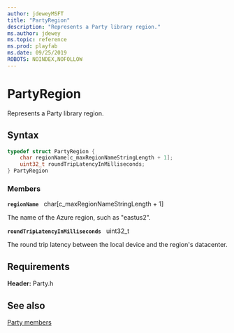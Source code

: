 ```yaml
---
author: jdeweyMSFT
title: "PartyRegion"
description: "Represents a Party library region."
ms.author: jdewey
ms.topic: reference
ms.prod: playfab
ms.date: 09/25/2019
ROBOTS: NOINDEX,NOFOLLOW
---
```


# PartyRegion  

Represents a Party library region.  

## Syntax  
  
```cpp
typedef struct PartyRegion {  
    char regionName[c_maxRegionNameStringLength + 1];  
    uint32_t roundTripLatencyInMilliseconds;  
} PartyRegion  
```
  
### Members  
  
**`regionName`** &nbsp; char[c_maxRegionNameStringLength + 1]  
  
The name of the Azure region, such as "eastus2".
  
**`roundTripLatencyInMilliseconds`** &nbsp; uint32_t  
  
The round trip latency between the local device and the region's datacenter.
  
  
## Requirements  
  
**Header:** Party.h
  
## See also  
[Party members](../party_members.md)  

  
  
